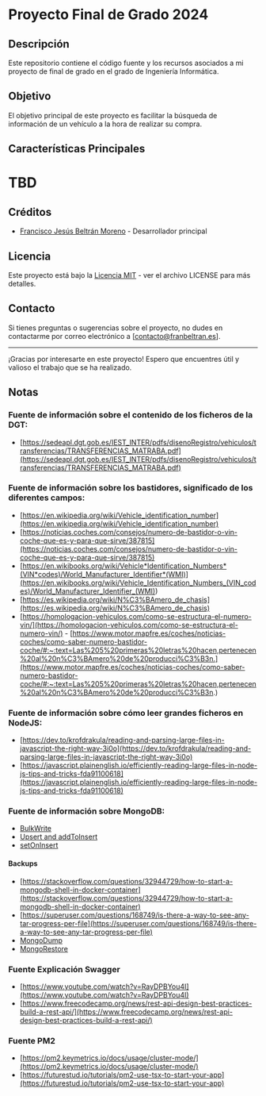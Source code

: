 # Proyecto Final de Grado 2024

## Descripción

Este repositorio contiene el código fuente y los recursos asociados a mi proyecto de final de grado en el grado de Ingeniería Informática.

## Objetivo

El objetivo principal de este proyecto es facilitar la búsqueda de información de un vehículo a la hora de realizar su compra.

## Características Principales

# TBD

## Créditos

- [Francisco Jesús Beltrán Moreno](https://github.com/FranBeltranM) - Desarrollador principal

## Licencia

Este proyecto está bajo la [Licencia MIT](LICENSE) - ver el archivo LICENSE para más detalles.

## Contacto

Si tienes preguntas o sugerencias sobre el proyecto, no dudes en contactarme por correo electrónico a [contacto@franbeltran.es].

---

¡Gracias por interesarte en este proyecto! Espero que encuentres útil y valioso el trabajo que se ha realizado.

## Notas

### Fuente de información sobre el contenido de los ficheros de la DGT:

- [https://sedeapl.dgt.gob.es/IEST_INTER/pdfs/disenoRegistro/vehiculos/transferencias/TRANSFERENCIAS_MATRABA.pdf](https://sedeapl.dgt.gob.es/IEST_INTER/pdfs/disenoRegistro/vehiculos/transferencias/TRANSFERENCIAS_MATRABA.pdf)

### Fuente de información sobre los bastidores, significado de los diferentes campos:

- [https://en.wikipedia.org/wiki/Vehicle_identification_number](https://en.wikipedia.org/wiki/Vehicle_identification_number)
- [https://noticias.coches.com/consejos/numero-de-bastidor-o-vin-coche-que-es-y-para-que-sirve/387815](https://noticias.coches.com/consejos/numero-de-bastidor-o-vin-coche-que-es-y-para-que-sirve/387815)
- [https://en.wikibooks.org/wiki/Vehicle*Identification_Numbers*(VIN*codes)/World_Manufacturer_Identifier*(WMI)](<https://en.wikibooks.org/wiki/Vehicle_Identification_Numbers_(VIN_codes)/World_Manufacturer_Identifier_(WMI)>)
- [https://es.wikipedia.org/wiki/N%C3%BAmero_de_chasis](https://es.wikipedia.org/wiki/N%C3%BAmero_de_chasis)
- [https://homologacion-vehiculos.com/como-se-estructura-el-numero-vin/](https://homologacion-vehiculos.com/como-se-estructura-el-numero-vin/)
  - [https://www.motor.mapfre.es/coches/noticias-coches/como-saber-numero-bastidor-coche/#:~:text=Las%205%20primeras%20letras%20hacen,pertenecen%20al%20n%C3%BAmero%20de%20producci%C3%B3n.](https://www.motor.mapfre.es/coches/noticias-coches/como-saber-numero-bastidor-coche/#:~:text=Las%205%20primeras%20letras%20hacen,pertenecen%20al%20n%C3%BAmero%20de%20producci%C3%B3n.)

### Fuente de información sobre cómo leer grandes ficheros en NodeJS:

- [https://dev.to/krofdrakula/reading-and-parsing-large-files-in-javascript-the-right-way-3i0o](https://dev.to/krofdrakula/reading-and-parsing-large-files-in-javascript-the-right-way-3i0o)
- [https://javascript.plainenglish.io/efficiently-reading-large-files-in-node-js-tips-and-tricks-fda91100618](https://javascript.plainenglish.io/efficiently-reading-large-files-in-node-js-tips-and-tricks-fda91100618)

### Fuente de información sobre MongoDB:

- [BulkWrite](https://www.mongodb.com/docs/manual/reference/method/db.collection.bulkWrite/)
- [Upsert and addToInsert](https://stackoverflow.com/questions/21805026/mongodb-setoninsert-and-push-if-already-existent)
- [setOnInsert](https://www.mongodb.com/docs/manual/reference/operator/update/setOnInsert/)

#### Backups

- [https://stackoverflow.com/questions/32944729/how-to-start-a-mongodb-shell-in-docker-container](https://stackoverflow.com/questions/32944729/how-to-start-a-mongodb-shell-in-docker-container)
- [https://superuser.com/questions/168749/is-there-a-way-to-see-any-tar-progress-per-file](https://superuser.com/questions/168749/is-there-a-way-to-see-any-tar-progress-per-file)
- [MongoDump](https://www.mongodb.com/docs/database-tools/mongodump/)
- [MongoRestore](https://www.mongodb.com/docs/database-tools/mongorestore/)

### Fuente Explicación Swagger

- [https://www.youtube.com/watch?v=RayDPBYou4I](https://www.youtube.com/watch?v=RayDPBYou4I)
- [https://www.freecodecamp.org/news/rest-api-design-best-practices-build-a-rest-api/](https://www.freecodecamp.org/news/rest-api-design-best-practices-build-a-rest-api/)

### Fuente PM2

- [https://pm2.keymetrics.io/docs/usage/cluster-mode/](https://pm2.keymetrics.io/docs/usage/cluster-mode/)
- [https://futurestud.io/tutorials/pm2-use-tsx-to-start-your-app](https://futurestud.io/tutorials/pm2-use-tsx-to-start-your-app)
